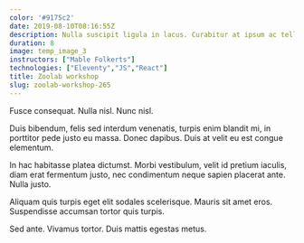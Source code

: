 ```yaml
---
color: '#9175c2'
date: 2019-08-10T08:16:55Z
description: Nulla suscipit ligula in lacus. Curabitur at ipsum ac tellus semper interdum.
duration: 8
image: temp_image_3
instructors: ["Mable Folkerts"]
technologies: ["Eleventy","JS","React"]
title: Zoolab workshop
slug: zoolab-workshop-265
---
```

Fusce consequat. Nulla nisl. Nunc nisl.

Duis bibendum, felis sed interdum venenatis, turpis enim blandit mi, in porttitor pede justo eu massa. Donec dapibus. Duis at velit eu est congue elementum.

In hac habitasse platea dictumst. Morbi vestibulum, velit id pretium iaculis, diam erat fermentum justo, nec condimentum neque sapien placerat ante. Nulla justo.

Aliquam quis turpis eget elit sodales scelerisque. Mauris sit amet eros. Suspendisse accumsan tortor quis turpis.

Sed ante. Vivamus tortor. Duis mattis egestas metus.
